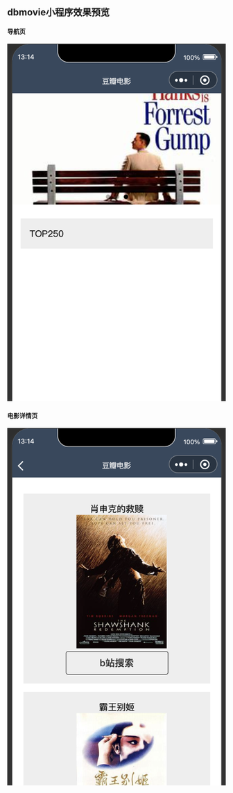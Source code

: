 ## dbmovie小程序效果预览


#### 导航页

![image](https://github.com/sarapan412/dbmovie/blob/master/img/Screen%20Shot%202021-12-30%20at%201.14.53%20PM.png)


#### 电影详情页

![image](https://github.com/sarapan412/dbmovie/blob/master/img/Screen%20Shot%202021-12-30%20at%201.15.00%20PM.png)
